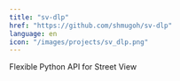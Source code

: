 ```yaml
---
title: "sv-dlp"
href: "https://github.com/shmugoh/sv-dlp"
language: en
icon: "/images/projects/sv_dlp.png"
---
```


Flexible Python API for Street View
